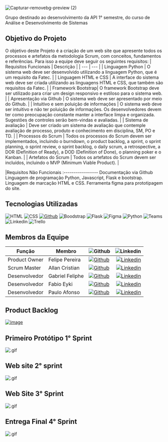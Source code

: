 ![Capturar-removebg-preview (2)](https://user-images.githubusercontent.com/126684518/229307501-9b2a0ddb-8fc7-492e-877c-ccb4cbb66eb6.png)


Grupo destinado ao desenvolvimento da API 1° semestre, do curso de Análise e Desenvolvimento de Sistemas

## Objetivo do Projeto
O objetivo deste Projeto é a criação de um web site que apresente todos os processos e artefatos da metodologia Scrum, com conceitos, fundamentos e referências.
Para isso a equipe deve seguir os seguintes requisitos:
| Requisitos Funcionais | Descrição |
| --- | --- |
| Linguagem Python | O sistema web deve ser desenvolvido utilizando a linguagem Python, que é um requisito da Fatec. |
| Linguagem HTML e CSS | A interface do sistema web deve ser criada utilizando as linguagens HTML e CSS, que também são requisitos da Fatec. |
| Framework Bootstrap| O framework Bootstrap deve ser utilizado para criar um design responsivo e estiloso para o sistema web. |
| Apresentação via Github | O sistema web deve ser apresentado por meio do Github. |
| Intuitivo e sem poluição de informações | O sistema web deve ser intuitivo e não ter poluição de informações. Os desenvolvedores devem ter como preocupação constante manter a interface limpa e organizada. Sugestões de controles serão bem-vindas e avaliadas. |
| Sistema de avaliação | Deve ser criado um sistema de avaliação que contemple avaliação de processo, produto e conhecimento em disciplina, SM, PO e TD. |
| Processos do Scrum | Todos os processos do Scrum devem ser implementados, incluindo o burndown, o product backlog, a sprint, o sprint planning, o sprint review, o sprint backlog, o daily scrum, a retrospective, a DOR (Definition of Ready), a DOD (Definition of Done), o planning poker e o Kanban. |
| Artefatos do Scrum | Todos os artefatos do Scrum devem ser incluídos, incluindo o MVP (Minimum Viable Product). |


|Requisitos Não Funcionais
:-----------------
Documentação via Github
Linguagem de programação Python, Javascript, Flask e bootstrap.
Linguagem de marcação HTML e CSS.
Ferramenta figma para prototipagem do site.


## Tecnologias Utilizadas

![HTML](https://img.shields.io/badge/HTML5-E34F26?style=for-the-badge&logo=html5&logoColor=white)
![CSS](https://img.shields.io/badge/CSS-239120?&style=for-the-badge&logo=css3&logoColor=white)
[![Github](https://img.shields.io/badge/GitHub-100000?style=for-the-badge&logo=github&logoColor=white)](https://github.com/felipereira10/API-Code-6-Wave-/blob/main/README.md)
![Boodstrap](https://img.shields.io/badge/Bootstrap-563D7C?style=for-the-badge&logo=bootstrap&logoColor=white)
![Flask](https://img.shields.io/badge/Flask-000000?style=for-the-badge&logo=flask&logoColor=white)
![Figma](https://img.shields.io/badge/Figma-F24E1E?style=for-the-badge&logo=figma&logoColor=white) 
![Python](https://img.shields.io/badge/Python-14354C?style=for-the-badge&logo=python&logoColor=white)
![Teams](https://img.shields.io/badge/Microsoft_Teams-6264A7?style=for-the-badge&logo=microsoft-teams&logoColor=white)
![Linkedin](https://img.shields.io/badge/LinkedIn-0077B5?style=for-the-badge&logo=linkedin&logoColor=white)
![Trello](https://img.shields.io/badge/Trello-0052CC?style=for-the-badge&logo=trello&logoColor=white)

## Membros da Equipe
 
Função        | Membro         | ![Github](https://img.shields.io/badge/GitHub-100000?style=for-the-badge&logo=github&logoColor=white) | ![Linkedin](https://img.shields.io/badge/LinkedIn-0077B5?style=for-the-badge&logo=linkedin&logoColor=white)
--------------|----------------|----------|-------------:
Product Owner | Felipe Pereira |[![Github](https://img.shields.io/badge/GitHub-100000?style=for-the-badge&logo=github&logoColor=white)](https://github.com/felipereira10/-Code-6-Wave-) | [![Linkedin](https://img.shields.io/badge/LinkedIn-0077B5?style=for-the-badge&logo=linkedin&logoColor=white)](https://www.linkedin.com/in/felipe-pereira-638370172/)
Scrum Master  | Allan Cristian |[![Github](https://img.shields.io/badge/GitHub-100000?style=for-the-badge&logo=github&logoColor=white)](https://github.com/AllanCristian27) | [![Linkedin](https://img.shields.io/badge/LinkedIn-0077B5?style=for-the-badge&logo=linkedin&logoColor=white)](https://www.linkedin.com/in/allancristian95)|
Desenvolvedor | Gabriel Feliphe |[![Github](https://img.shields.io/badge/GitHub-100000?style=for-the-badge&logo=github&logoColor=white)]( https://github.com/FelipheGin)|  [![Linkedin](https://img.shields.io/badge/LinkedIn-0077B5?style=for-the-badge&logo=linkedin&logoColor=white)](https://www.linkedin.com/in/gabriel-santos-350249184/)
Desenvolvedor | Fabio Eyki |[![Github](https://img.shields.io/badge/GitHub-100000?style=for-the-badge&logo=github&logoColor=white)](https://github.com/llWinter1z)| [![Linkedin](https://img.shields.io/badge/LinkedIn-0077B5?style=for-the-badge&logo=linkedin&logoColor=white)](https://www.linkedin.com/in/fabio-eyki-misaki-fernandes-489865251/)
Desenvolvedor |  Paulo Afonso |[![Github](https://img.shields.io/badge/GitHub-100000?style=for-the-badge&logo=github&logoColor=white)](https://github.com/PauloCruz34) | [![Linkedin](https://img.shields.io/badge/LinkedIn-0077B5?style=for-the-badge&logo=linkedin&logoColor=white)](https://www.linkedin.com/in/paulo-afonso-cruz-304256174/)

## Product Backlog
[![image](https://user-images.githubusercontent.com/126419915/234010823-037075c4-618e-4aa3-a46c-27949a0ad84d.png)](https://github.com/felipereira10/API-Code-6-Wave-/issues/6#issue-1742874460)



## Primeiro Protótipo 1° Sprint

![.gif](https://github.com/felipereira10/API-Code-6-Wave-/blob/main/gif/Prot%C3%B3tipo.gif)

## Web site 2° sprint

![.gif](https://github.com/felipereira10/API-Code-6-Wave-/blob/main/gif/Site%20Scrum.gif)

## Web Site 3° Sprint

![.gif](https://github.com/felipereira10/API-Code-6-Wave-/blob/main/gif/Scrum2.gif)


## Entrega Final 4° Sprint

![.gif](https://github.com/felipereira10/API-Code-6-Wave-/blob/main/gif/Scrum2.gif)
